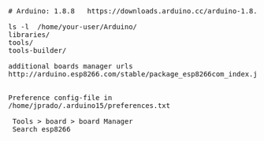 <pre>
# Arduino: 1.8.8   https://downloads.arduino.cc/arduino-1.8.8-linux64.tar.xz

ls -l  /home/your-user/Arduino/
libraries/
tools/
tools-builder/

additional boards manager urls
http://arduino.esp8266.com/stable/package_esp8266com_index.json  


Preference config-file in
/home/jprado/.arduino15/preferences.txt

 Tools > board > board Manager
 Search esp8266
</pre>

